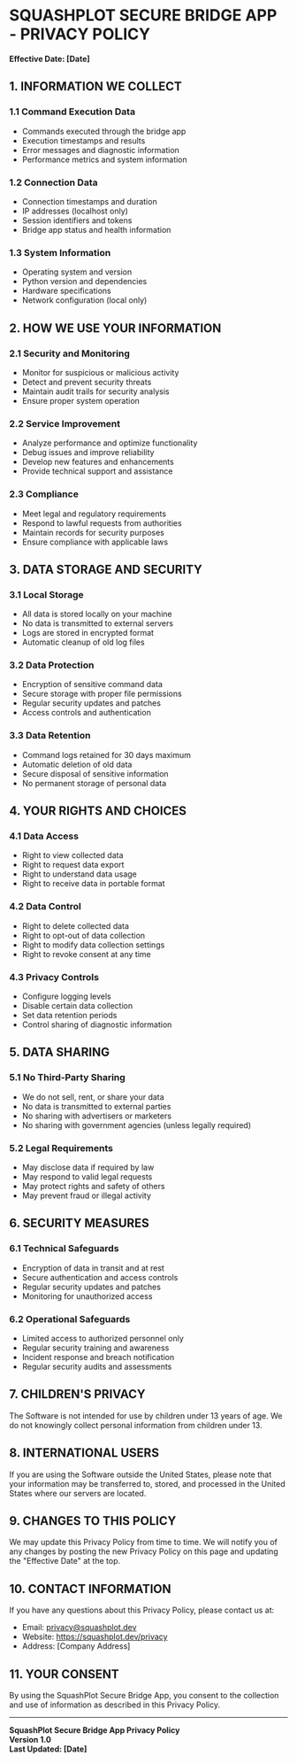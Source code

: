# SQUASHPLOT SECURE BRIDGE APP - PRIVACY POLICY

**Effective Date: [Date]**

## 1. INFORMATION WE COLLECT

### 1.1 Command Execution Data
- Commands executed through the bridge app
- Execution timestamps and results
- Error messages and diagnostic information
- Performance metrics and system information

### 1.2 Connection Data
- Connection timestamps and duration
- IP addresses (localhost only)
- Session identifiers and tokens
- Bridge app status and health information

### 1.3 System Information
- Operating system and version
- Python version and dependencies
- Hardware specifications
- Network configuration (local only)

## 2. HOW WE USE YOUR INFORMATION

### 2.1 Security and Monitoring
- Monitor for suspicious or malicious activity
- Detect and prevent security threats
- Maintain audit trails for security analysis
- Ensure proper system operation

### 2.2 Service Improvement
- Analyze performance and optimize functionality
- Debug issues and improve reliability
- Develop new features and enhancements
- Provide technical support and assistance

### 2.3 Compliance
- Meet legal and regulatory requirements
- Respond to lawful requests from authorities
- Maintain records for security purposes
- Ensure compliance with applicable laws

## 3. DATA STORAGE AND SECURITY

### 3.1 Local Storage
- All data is stored locally on your machine
- No data is transmitted to external servers
- Logs are stored in encrypted format
- Automatic cleanup of old log files

### 3.2 Data Protection
- Encryption of sensitive command data
- Secure storage with proper file permissions
- Regular security updates and patches
- Access controls and authentication

### 3.3 Data Retention
- Command logs retained for 30 days maximum
- Automatic deletion of old data
- Secure disposal of sensitive information
- No permanent storage of personal data

## 4. YOUR RIGHTS AND CHOICES

### 4.1 Data Access
- Right to view collected data
- Right to request data export
- Right to understand data usage
- Right to receive data in portable format

### 4.2 Data Control
- Right to delete collected data
- Right to opt-out of data collection
- Right to modify data collection settings
- Right to revoke consent at any time

### 4.3 Privacy Controls
- Configure logging levels
- Disable certain data collection
- Set data retention periods
- Control sharing of diagnostic information

## 5. DATA SHARING

### 5.1 No Third-Party Sharing
- We do not sell, rent, or share your data
- No data is transmitted to external parties
- No sharing with advertisers or marketers
- No sharing with government agencies (unless legally required)

### 5.2 Legal Requirements
- May disclose data if required by law
- May respond to valid legal requests
- May protect rights and safety of others
- May prevent fraud or illegal activity

## 6. SECURITY MEASURES

### 6.1 Technical Safeguards
- Encryption of data in transit and at rest
- Secure authentication and access controls
- Regular security updates and patches
- Monitoring for unauthorized access

### 6.2 Operational Safeguards
- Limited access to authorized personnel only
- Regular security training and awareness
- Incident response and breach notification
- Regular security audits and assessments

## 7. CHILDREN'S PRIVACY

The Software is not intended for use by children under 13 years of age. We do not knowingly collect personal information from children under 13.

## 8. INTERNATIONAL USERS

If you are using the Software outside the United States, please note that your information may be transferred to, stored, and processed in the United States where our servers are located.

## 9. CHANGES TO THIS POLICY

We may update this Privacy Policy from time to time. We will notify you of any changes by posting the new Privacy Policy on this page and updating the "Effective Date" at the top.

## 10. CONTACT INFORMATION

If you have any questions about this Privacy Policy, please contact us at:
- Email: privacy@squashplot.dev
- Website: https://squashplot.dev/privacy
- Address: [Company Address]

## 11. YOUR CONSENT

By using the SquashPlot Secure Bridge App, you consent to the collection and use of information as described in this Privacy Policy.

---

**SquashPlot Secure Bridge App Privacy Policy**  
**Version 1.0**  
**Last Updated: [Date]**

